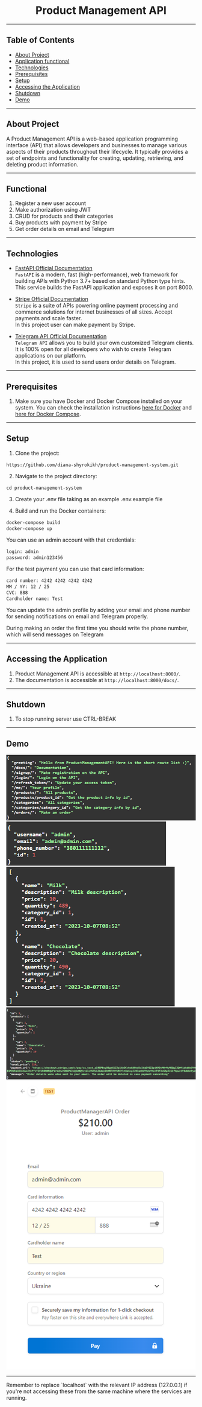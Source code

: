 <div align="center">

# Product Management API
 
</div>


<hr>

## Table of Contents

- [About Project](#about-project)
- [Application functional](#functional)
- [Technologies](#technologies)
- [Prerequisites](#prerequisites)
- [Setup](#setup)
- [Accessing the Application](#accessing-the-application)
- [Shutdown](#shutdown)
- [Demo](#demo)


<hr>

## About Project

A Product Management API is a web-based application programming interface (API) 
that allows developers and businesses to manage various aspects of 
their products throughout their lifecycle. It typically provides a set of endpoints 
and functionality for creating, updating, retrieving, and deleting product information. 

<hr>

## Functional

1. Register a new user account 
2. Make authorization using JWT
4. CRUD for products and their categories
5. Buy products with payment by Stripe
6. Get order details on email and Telegram

<hr>

## Technologies

- [FastAPI Official Documentation](https://fastapi.tiangolo.com)
<br>`FastAPI` is a modern, fast (high-performance), web framework for building APIs with 
Python 3.7+ based on standard Python type hints. 
<br>This service builds the FastAPI application and exposes it on port 8000.


- [Stripe Official Documentation](https://stripe.com/docs)
<br>`Stripe` is a suite of APIs powering online payment processing and commerce solutions 
for internet businesses of all sizes. 
Accept payments and scale faster.
<br>In this project user can make payment by Stripe.


- [Telegram API Official Documentation](https://core.telegram.org/#getting-started)
<br>`Telegram API` allows you to build your own customized Telegram clients. It is 100% open for all developers who wish to create Telegram applications on our platform. 
<br>In this project, it is used to send users order details on Telegram.

<hr>


## Prerequisites

1. Make sure you have Docker and Docker Compose installed on your system. 
You can check the installation instructions [here for Docker](https://docs.docker.com/get-docker/) 
and [here for Docker Compose](https://docs.docker.com/compose/install/).


<hr>

## Setup

1. Clone the project:
```
https://github.com/diana-shyrokikh/product-management-system.git
```
2. Navigate to the project directory:
```
cd product-management-system
```
3. Сreate your .env file taking as an example .env.example file


4. Build and run the Docker containers:
```
docker-compose build
docker-compose up
```

You can use an admin account with that credentials:
``` 
login: admin
password: admin123456
```

For the test payment you can use that card information:
``` 
card number: 4242 4242 4242 4242
MM / YY: 12 / 25
CVC: 888
Cardholder name: Test
```

You can update the admin profile by adding your email and phone number 
for sending notifications on email and Telegram properly.

During making an order the first time you should write the phone number,
which will send messages on Telegram 

<hr>

## Accessing the Application

1. Product Management API is accessible at `http://localhost:8000/`.
2. The documentation is accessible at `http://localhost:8000/docs/`.

<hr>

## Shutdown

1. To stop running server use CTRL-BREAK

<hr>

## Demo

![Website Interface](readme_images/demo/main.png)
![Website Interface](readme_images/demo/my_profile.png)
![Website Interface](readme_images/demo/products.png)
![Website Interface](readme_images/demo/order.png)
![Website Interface](readme_images/demo/payment.png)


<hr>
Remember to replace `localhost` with the relevant 
IP address (127.0.0.1) if you're not accessing these from 
the same machine where the services are running.

